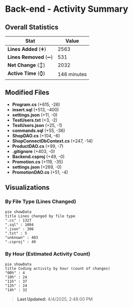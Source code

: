 # Back-end - Activity Summary 

## Overall Statistics

| Stat                   | Value                                                             |
| ---------------------- | ----------------------------------------------------------------- |
| **Lines Added** (➕)   | 2563                                          |
| **Lines Removed** (➖) | 531                                        |
| **Net Change** (↕)    | 2032                |
| **Active Time** (⌚)   | 146 minutes |


## Modified Files
- **Program.cs** (+615, -26)
- **insert.sql** (+513, -400)
- **settings.json** (+11, -0)
- **TestUsers.txt** (+3, -2)
- **TestUsers.json** (+25, -1)
- **commands.sql** (+55, -36)
- **ShopDAO.cs** (+104, -6)
- **ShopConnectDbContext.cs** (+247, -14)
- **ProductDAO.cs** (+99, -7)
- **.gitignore** (+403, -0)
- **Backend.csproj** (+49, -0)
- **Promotion.cs** (+119, -35)
- **settings.json** (+269, -0)
- **PromotionDAO.cs** (+51, -4)

## Visualizations

### By File Type (Lines Changed)

```mermaid
pie showData
title Lines changed by file type
".cs" : 1327
".sql" : 1004
".json" : 306
".txt" : 5
"unknown" : 403
".csproj" : 49
```

### By Hour (Estimated Activity Count)

```mermaid
pie showData
title Coding activity by hour (count of changes)
"00h" : 4
"10h" : 24
"11h" : 37
"12h" : 24
"14h" : 32
```


> **Last Updated:** 4/4/2025, 2:48:00 PM